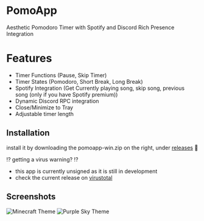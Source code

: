 
# PomoApp

Aesthetic Pomodoro Timer with Spotify and Discord Rich Presence Integration
# Features
- Timer Functions (Pause, Skip Timer)
- Timer States (Pomodoro, Short Break, Long Break)
- Spotify Integration (Get Currently playing song, skip song, previous song (only if you have Spotify premium))
- Dynamic Discord RPC integration
- Close/Minimize to Tray
- Adjustable timer length

## Installation

install it by downloading the pomoapp-win.zip on the right, under [releases](https://github.com/SnakeLuck360GT/pomoapp/releases/) 🥳

⁉️ getting a virus warning? ⁉️

- this app is currently unsigned as it is still in development
- check the current release on [virustotal](https://www.virustotal.com/gui/file/84d02d269dcc6a2d172722c907459957352b54981687267fc441c9692993cd6e?nocache=1)

    
## Screenshots
![Minecraft Theme](https://i.ibb.co/vzxryXM/image-2024-05-16-232718562.png)
![Purple Sky Theme](https://i.ibb.co/qm97qjN/image-2024-05-16-235257954.png)


